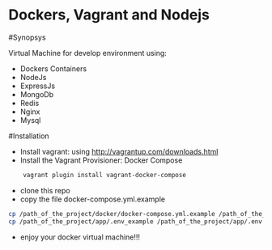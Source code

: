 # Dockers, Vagrant and Nodejs
 
 #Synopsys
 
 Virtual Machine for develop environment using:
 - Dockers Containers
 - NodeJs
 - ExpressJs
 - MongoDb
 - Redis
 - Nginx
 - Mysql
 
 #Installation 
- Install vagrant: using http://vagrantup.com/downloads.html
- Install the Vagrant Provisioner: Docker Compose

```bash
    vagrant plugin install vagrant-docker-compose
```

- clone this repo
- copy the file docker-compose.yml.example
```bash
cp /path_of_the_project/docker/docker-compose.yml.example /path_of_the_project/docker/docker-compose.yml
cp /path_of_the_project/app/.env_example /path_of_the_project/app/.env
```
- enjoy your docker virtual machine!!!
